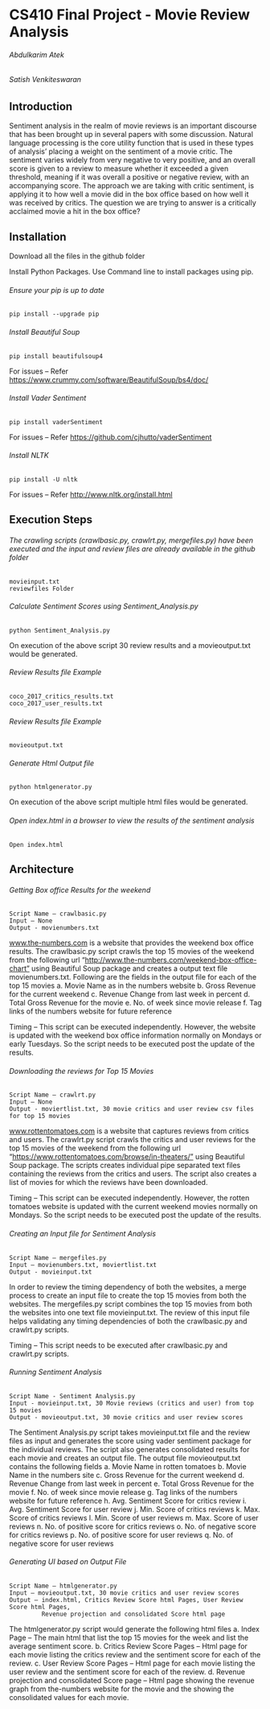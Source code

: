# CS410 Final Project - Movie Review Analysis
######                        Abdulkarim Atek
######                        Satish Venkiteswaran

## Introduction
Sentiment analysis in the realm of movie reviews is an important discourse that has been brought up in several papers with some discussion. Natural language processing is the core utility function that is used in these types of analysis’ placing a weight on the sentiment of a movie critic. The sentiment varies widely from very negative to very positive, and an overall score is given to a review to measure whether it exceeded a given threshold, meaning if it was overall a positive or negative review, with an accompanying score. The approach we are taking with critic sentiment, is applying it to how well a movie did in the box office based on how well it was received by critics. The question we are trying to answer is a critically acclaimed movie a hit in the box office?

## Installation
Download all the files in the github folder

Install Python Packages. Use Command line to install packages using pip.


###### Ensure your pip is up to date
```
pip install --upgrade pip
``` 
###### Install Beautiful Soup
``` 
pip install beautifulsoup4
``` 
For issues – Refer https://www.crummy.com/software/BeautifulSoup/bs4/doc/

###### Install Vader Sentiment 
```
pip install vaderSentiment
```
For issues – Refer https://github.com/cjhutto/vaderSentiment

###### Install NLTK 
```
pip install -U nltk
```
For issues – Refer http://www.nltk.org/install.html 


## Execution Steps

###### The crawling scripts (crawlbasic.py, crawlrt.py, mergefiles.py) have been executed and the input and review files are already available in the github folder
```
movieinput.txt
reviewfiles Folder
```

###### Calculate Sentiment Scores using Sentiment_Analysis.py   
```
python Sentiment_Analysis.py
```

On execution of the above script 30 review results and a movieoutput.txt would be generated.

###### Review Results file Example
```
coco_2017_critics_results.txt
coco_2017_user_results.txt
```

###### Review Results file Example
```
movieoutput.txt
```

###### Generate Html Output file
```
python htmlgenerator.py
```

On execution of the above script multiple html files would be generated. 

###### Open index.html in a browser to view the results of the sentiment analysis
```
Open index.html
```

## Architecture

###### Getting Box office Results for the weekend

```
Script Name – crawlbasic.py
Input – None
Output - movienumbers.txt
```

www.the-numbers.com is a website that provides the weekend box office results. 
The crawlbasic.py script crawls the top 15 movies of the weekend from the following url “http://www.the-numbers.com/weekend-box-office-chart” using Beautiful Soup package and creates a output text file movienumbers.txt. Following are the fields in the output file for each of the top 15 movies
a.	Movie Name as in the numbers website
b.	Gross Revenue for the current weekend
c.	Revenue Change from last week in percent
d.	Total Gross Revenue for the movie
e.	No. of week since movie release
f.	Tag links of the numbers website for future reference

Timing – This script can be executed independently. However, the website is updated with the weekend box office information normally on Mondays or early Tuesdays. So the script needs to be executed post the update of the results.  


###### 	Downloading the reviews for Top 15 Movies

```
Script Name – crawlrt.py
Input – None
Output - moviertlist.txt, 30 movie critics and user review csv files for top 15 movies 
```

www.rottentomatoes.com is a website that captures reviews from critics and users. 
The crawlrt.py script crawls the critics and user reviews for the top 15 movies of the weekend from the following url “https://www.rottentomatoes.com/browse/in-theaters/” using Beautiful Soup package. The scripts creates individual pipe separated text files containing the reviews from the critics and users. The script also creates a list of movies for which the reviews have been downloaded. 

Timing – This script can be executed independently. However, the rotten tomatoes website is updated with the current weekend movies normally on Mondays. So the script needs to be executed post the update of the results.  


###### 	Creating an Input file for Sentiment Analysis
```
Script Name – mergefiles.py
Input – movienumbers.txt, moviertlist.txt
Output - movieinput.txt
```

In order to review the timing dependency of both the websites, a merge process to create an input file to create the top 15 movies from both the websites. 
The mergefiles.py script combines the top 15 movies from both the websites into one text file movieinput.txt. The review of this input file helps validating any timing dependencies of both the crawlbasic.py and crawlrt.py scripts. 

Timing – This script needs to be executed after crawlbasic.py and crawlrt.py scripts.


###### 	Running Sentiment Analysis
```
Script Name - Sentiment Analysis.py
Input - movieinput.txt, 30 Movie reviews (critics and user) from top 15 movies
Output - movieoutput.txt, 30 movie critics and user review scores
```

The Sentiment Analysis.py script takes movieinput.txt file and the review files as input and generates the score using vader sentiment package for the individual reviews. The script also generates consolidated results for each movie and creates an output file. The output file movieoutput.txt contains the following fields 
a.	Movie Name in rotten tomatoes
b.	Movie Name in the numbers site
c.	Gross Revenue for the current weekend
d.	Revenue Change from last week in percent
e.	Total Gross Revenue for the movie
f.	No. of week since movie release
g.	Tag links of the numbers website for future reference
h.	Avg. Sentiment Score for critics review
i.	Avg. Sentiment Score for user review
j.	Min. Score of critics reviews
k.	Max. Score of  critics reviews
l.	Min. Score of user reviews
m.	Max. Score of user reviews
n.	No. of positive score for critics reviews 
o.	No. of negative score for critics reviews 
p.	No. of positive score for user reviews 
q.	No. of negative score for user reviews


###### 	Generating UI based on Output File
```
Script Name – htmlgenerator.py
Input – movieoutput.txt, 30 movie critics and user review scores
Output – index.html, Critics Review Score html Pages, User Review Score html Pages, 
         Revenue projection and consolidated Score html page
```

The htmlgenerator.py script would generate the following html files
a.	Index Page – The main html that list the top 15 movies for the week and list the average sentiment score.
b.	Critics Review Score Pages – Html page for each movie listing the critics review and the sentiment score for each of the review.
c.	User Review Score Pages – Html page for each movie listing the user review and the sentiment score for each of the review. 
d.	Revenue projection and consolidated Score page – Html page showing the revenue graph from the-numbers website for the movie and the showing the consolidated values for each movie.

